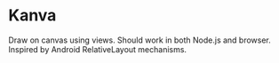 # Kanva

Draw on canvas using views. Should work in both Node.js and browser.
Inspired by Android RelativeLayout mechanisms.
